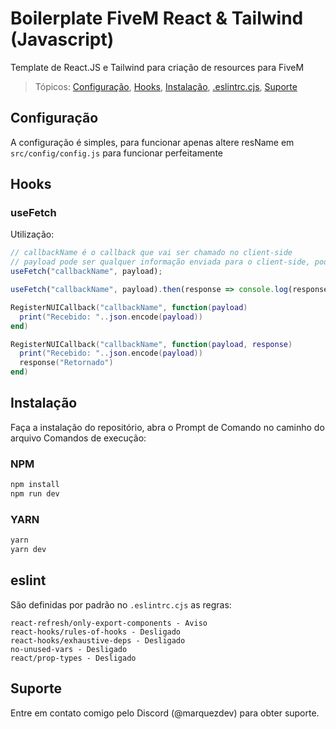 # Boilerplate FiveM React & Tailwind (Javascript)

Template de React.JS e Tailwind para criação de resources para FiveM

> Tópicos: [Configuração](#configuração), [Hooks](#hooks), [Instalação](#instalação), [.eslintrc.cjs](#eslint), [Suporte](#suporte)

## Configuração

A configuração é simples, para funcionar apenas altere resName em `src/config/config.js` para funcionar perfeitamente

## Hooks

### useFetch
Utilização:
```javascript
// callbackName é o callback que vai ser chamado no client-side
// payload pode ser qualquer informação enviada para o client-side, pode ser um objeto, uma array, uma string, qualquer valor
useFetch("callbackName", payload);

useFetch("callbackName", payload).then(response => console.log(response));
```
```lua
RegisterNUICallback("callbackName", function(payload)
  print("Recebido: "..json.encode(payload))
end)

RegisterNUICallback("callbackName", function(payload, response)
  print("Recebido: "..json.encode(payload))
  response("Retornado")
end)
```

## Instalação

Faça a instalação do repositório, abra o Prompt de Comando no caminho do arquivo
Comandos de execução:

### NPM
```sh
npm install
npm run dev
```

### YARN
```sh
yarn
yarn dev
```

## eslint

São definidas por padrão no `.eslintrc.cjs` as regras: 

```
react-refresh/only-export-components - Aviso
react-hooks/rules-of-hooks - Desligado
react-hooks/exhaustive-deps - Desligado
no-unused-vars - Desligado
react/prop-types - Desligado
```

## Suporte
Entre em contato comigo pelo Discord (@marquezdev) para obter suporte.
